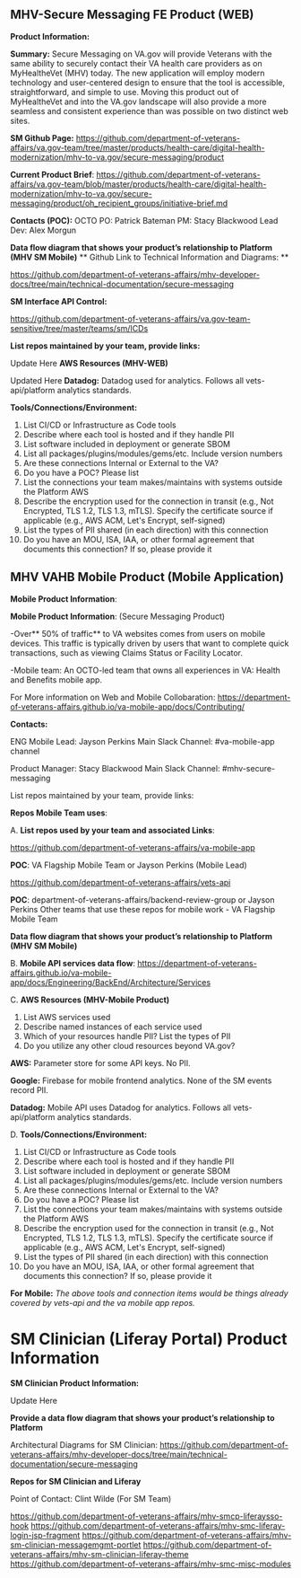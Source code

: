 ## MHV-Secure Messaging FE Product (WEB)

**Product Information:**

**Summary:**
Secure Messaging on VA.gov will provide Veterans with the same ability to securely contact their VA health care providers as on MyHealtheVet (MHV) today. The new application will employ modern technology and user-centered design to ensure that the tool is accessible, straightforward, and simple to use. Moving this product out of MyHealtheVet and into the VA.gov landscape will also provide a more seamless and consistent experience than was possible on two distinct web sites.

**SM Github Page:** https://github.com/department-of-veterans-affairs/va.gov-team/tree/master/products/health-care/digital-health-modernization/mhv-to-va.gov/secure-messaging/product

**Current Product Brief**: https://github.com/department-of-veterans-affairs/va.gov-team/blob/master/products/health-care/digital-health-modernization/mhv-to-va.gov/secure-messaging/product/oh_recipient_groups/initiative-brief.md

**Contacts (POC):**
OCTO PO: Patrick Bateman
PM: Stacy Blackwood
Lead Dev: Alex Morgun


**Data flow diagram that shows your product’s relationship to Platform (MHV SM Mobile)**
**
Github Link to Technical Information and Diagrams: **

https://github.com/department-of-veterans-affairs/mhv-developer-docs/tree/main/technical-documentation/secure-messaging

**SM Interface API Control:**

https://github.com/department-of-veterans-affairs/va.gov-team-sensitive/tree/master/teams/sm/ICDs


**List repos maintained by your team, provide links:**

Update Here
 **AWS Resources (MHV-WEB)**

Updated Here
**Datadog:** Datadog used for analytics. Follows all vets-api/platform analytics standards.

 **Tools/Connections/Environment:**


1. List CI/CD or Infrastructure as Code tools
2. Describe where each tool is hosted and if they handle PII
3. List software included in deployment or generate SBOM
4. List all packages/plugins/modules/gems/etc. Include version numbers
5. Are these connections Internal or External to the VA?
6. Do you have a POC? Please list
7. List the connections your team makes/maintains with systems outside the Platform AWS
8. Describe the encryption used for the connection in transit (e.g., Not Encrypted, TLS 1.2, TLS 1.3, mTLS). Specify the certificate source if applicable (e.g., AWS ACM, Let's Encrypt, self-signed)
9. List the types of PII shared (in each direction) with this connection
10. Do you have an MOU, ISA, IAA, or other formal agreement that documents this connection? If so, please provide it





## MHV VAHB Mobile Product (Mobile Application)

**Mobile Product Information**: 

**Mobile Product Information**: (Secure Messaging Product)

-Over** 50% of traffic** to VA websites comes from users on mobile devices. This traffic is typically driven by users that want to complete quick transactions, such as viewing Claims Status or Facility Locator.

-Mobile team: An OCTO-led team that owns all experiences in VA: Health and Benefits mobile app.

For More information on Web and Mobile Collobaration: https://department-of-veterans-affairs.github.io/va-mobile-app/docs/Contributing/

**Contacts:**

 ENG Mobile Lead: Jayson Perkins 
 Main Slack Channel: #va-mobile-app channel 

 Product Manager: Stacy Blackwood
 Main Slack Channel: #mhv-secure-messaging


List repos maintained by your team, provide links:

**Repos Mobile Team uses**:

A. **List repos used by your team and associated Links**:

https://github.com/department-of-veterans-affairs/va-mobile-app

**POC**: VA Flagship Mobile Team or Jayson Perkins (Mobile Lead)

https://github.com/department-of-veterans-affairs/vets-api

**POC**: department-of-veterans-affairs/backend-review-group or Jayson Perkins
Other teams that use these repos for mobile work - VA Flagship Mobile Team



**Data flow diagram that shows your product’s relationship to Platform (MHV SM Mobile)**

B. **Mobile API services data flow**:
https://department-of-veterans-affairs.github.io/va-mobile-app/docs/Engineering/BackEnd/Architecture/Services

C. **AWS Resources (MHV-Mobile Product)**


1. List AWS services used
2. Describe named instances of each service used
3. Which of your resources handle PII? List the types of PII
4. Do you utilize any other cloud resources beyond VA.gov?


**AWS:** Parameter store for some API keys. No PII.

**Google:** Firebase for mobile frontend analytics. None of the SM events record PII.

**Datadog:** Mobile API uses Datadog for analytics. Follows all vets-api/platform analytics standards.

D. **Tools/Connections/Environment:**


1. List CI/CD or Infrastructure as Code tools
2. Describe where each tool is hosted and if they handle PII
3. List software included in deployment or generate SBOM
4. List all packages/plugins/modules/gems/etc. Include version numbers
5. Are these connections Internal or External to the VA?
6. Do you have a POC? Please list
7. List the connections your team makes/maintains with systems outside the Platform AWS
8. Describe the encryption used for the connection in transit (e.g., Not Encrypted, TLS 1.2, TLS 1.3, mTLS). Specify the certificate source if applicable (e.g., AWS ACM, Let's Encrypt, self-signed)
9. List the types of PII shared (in each direction) with this connection
10. Do you have an MOU, ISA, IAA, or other formal agreement that documents this connection? If so, please provide it




**For Mobile:** _The above tools and connection items would be things already covered by vets-api and the va mobile app repos._








# SM Clinician (Liferay Portal) Product Information

**SM Clinician Product Information:**

Update Here


**Provide a data flow diagram that shows your product’s relationship to Platform**

Architectural Diagrams for SM Clinician: https://github.com/department-of-veterans-affairs/mhv-developer-docs/tree/main/technical-documentation/secure-messaging


**Repos for SM Clinician and Liferay**

Point of Contact: Clint Wilde (For SM Team)


https://github.com/department-of-veterans-affairs/mhv-smcp-liferaysso-hook
https://github.com/department-of-veterans-affairs/mhv-smc-liferay-login-jsp-fragment
https://github.com/department-of-veterans-affairs/mhv-sm-clinician-messagemgmt-portlet
https://github.com/department-of-veterans-affairs/mhv-sm-clinician-liferay-theme
https://github.com/department-of-veterans-affairs/mhv-smc-misc-modules
